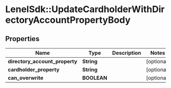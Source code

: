 # LenelSdk::UpdateCardholderWithDirectoryAccountPropertyBody

## Properties
Name | Type | Description | Notes
------------ | ------------- | ------------- | -------------
**directory_account_property** | **String** |  | [optional] 
**cardholder_property** | **String** |  | [optional] 
**can_overwrite** | **BOOLEAN** |  | [optional] 

